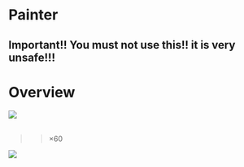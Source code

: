 # Painter  
## Important!! You must not use this!! it is very unsafe!!!
# Overview
<img src="https://github.com/Manato0x2cc/Painter/raw/master/doc/miku.gif"></img><br>  
>>×60

<img src="https://github.com/Manato0x2cc/Painter/raw/master/doc/kiminonaha.gif"></img><br>
